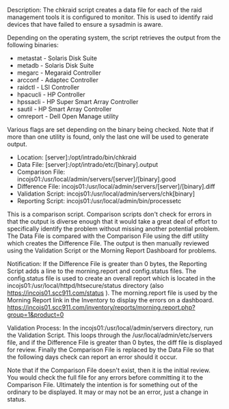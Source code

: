 Description: The chkraid script creates a data file for each of the raid management tools it is configured to monitor. This is used to identify raid devices that have failed to ensure a sysadmin is aware.

Depending on the operating system, the script retrieves the output from the following binaries:

* metastat - Solaris Disk Suite
* metadb - Solaris Disk Suite
* megarc - Megaraid Controller
* arcconf - Adaptec Controller
* raidctl - LSI Controller
* hpacucli - HP Controller
* hpssacli - HP Super Smart Array Controller
* sautil - HP Smart Array Controller
* omreport - Dell Open Manage utility

Various flags are set depending on the binary being checked. Note that if more than one utility is found, only the last one will be used to generate output.

* Location: [server]:/opt/intrado/bin/chkraid
* Data File: [server]:/opt/intrado/etc/[binary].output
* Comparison File: incojs01:/usr/local/admin/servers/[server]/[binary].good
* Difference File: incojs01:/usr/local/admin/servers/[server]/[binary].diff
* Validation Script: incojs01:/usr/local/admin/servers/chk[binary]
* Reporting Script: incojs01:/usr/local/admin/bin/processetc

This is a comparison script. Comparison scripts don't check for errors in that the output is diverse enough that it would take a great deal of effort to specifically identify the problem without missing another potential problem. The Data File is compared with the Comparison File using the diff utility which creates the Difference File. The output is then manually reviewed using the Validation Script or the Morning Report Dashboard for problems.

Notification: If the Difference File is greater than 0 bytes, the Reporting Script adds a line to the morning.report and config.status files. The config.status file is used to create an overall report which is located in the incojs01:/usr/local/httpd/htsecure/status directory (also https://incojs01.scc911.com/status ). The morning.report file is used by the Morning Report link in the Inventory to display the errors on a dashboard. https://incojs01.scc911.com/inventory/reports/morning.report.php?group=1&product=0

Validation Process: In the incojs01:/usr/local/admin/servers directory, run the Validation Script. This loops through the /usr/local/admin/etc/servers file, and if the Difference File is greater than 0 bytes, the diff file is displayed for review. Finally the Comparison File is replaced by the Data File so that the following days check can report an error should it occur.

Note that if the Comparison File doesn't exist, then it is the initial review. You would check the full file for any errors before committing it to the Comparison File. Ultimately the intention is for something out of the ordinary to be displayed. It may or may not be an error, just a change in status.

